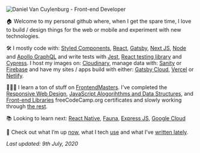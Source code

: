 
![Daniel Van Cuylenburg - Front-end Developer](https://res.cloudinary.com/danielvanc/image/upload/v1594322900/logo4.jpg)

🏠 Welcome to my personal github where, when I get the spare time, I love to build / design things for the web or mobile and experiment with new technologies.

🛠 I mostly code with: [Styled Components](https://styled-components.com/),  [React](https://reactjs.org/), [Gatsby](https://www.gatsbyjs.org/), [Next JS](https://nextjs.org/), [Node](https://nodejs.org/) and [Apollo GraphQL](https://www.apollographql.com/) and write tests with [Jest](https://jestjs.io/), [React testing library](https://testing-library.com/docs/react-testing-library) and [Cypress](https://www.cypress.io/). I host my images on: [Cloudinary](https://cloudinary.com/), manage data with: [Sanity](https://www.sanity.io/) or [Firebase](https://firebase.google.com/) and have my sites / apps build with either: [Gatsby Cloud](https://www.gatsbyjs.com/), [Vercel](https://vercel.com/) or [Netlify](https://www.netlify.com/).

👨🏻‍🎓 I learn a ton of stuff on [FrontendMasters](https://frontendmasters.com/). I've completed the [Responsive Web Design](https://www.freecodecamp.org/certification/danielvanc/responsive-web-design), [JavaScript Alogorihthms and Data Structures](https://www.freecodecamp.org/certification/danielvanc/javascript-algorithms-and-data-structures), and [Front-end Libraries](https://www.freecodecamp.org/certification/danielvanc/front-end-libraries) freeCodeCamp.org certificates and slowly working through [the rest](https://www.freecodecamp.org/).

📚 Looking to learn next: [React Native](https://reactnative.dev/), [Fauna](https://fauna.com/), [Express JS](https://expressjs.com/), [Google Cloud](https://cloud.google.com/)

🔗 Check out what I’m up [now](https://www.danielvanc.com/now), what I tech [use](https://www.danielvanc.com/uses/) and what I’ve [written lately](https://www.danielvanc.com/notes/).

*Last updated: 9th July, 2020*

<!--
**danielvanc/danielvanc** is a ✨ _special_ ✨ repository because its `README.md` (this file) appears on your GitHub profile.

Here are some ideas to get you started:

- 🔭 I’m currently working on ...
- 🌱 I’m currently learning ...
- 👯 I’m looking to collaborate on ...
- 🤔 I’m looking for help with ...
- 💬 Ask me about ...
- 📫 How to reach me: ...
- 😄 Pronouns: ...
- ⚡ Fun fact: ...
-->
